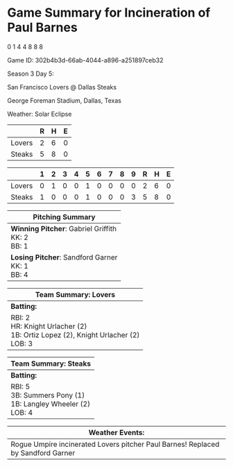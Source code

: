 # Game Summary for Incineration of Paul Barnes
0
1
4
4
8
8
8

Game ID: 302b4b3d-66ab-4044-a896-a251897ceb32

Season 3 Day 5:

San Francisco Lovers @ Dallas Steaks

George Foreman Stadium, Dallas, Texas

Weather: Solar Eclipse



|  | R | H | E |
| --- | --- | --- | --- |
| Lovers |   2 |   6 |   0 | 
| Steaks |   5 |   8 |   0 | 


|  |   1 |   2 |   3 |   4 |   5 |   6 |   7 |   8 |   9 |  R | H | E |
| --- | --- | --- | --- | --- | --- | --- | --- | --- | --- | --- | --- | --- |
| Lovers |   0 |   1 |   0 |   0 |   1 |   0 |   0 |   0 |   0 |   2 |   6 |   0 | 
| Steaks |   1 |   0 |   0 |   0 |   1 |   0 |   0 |   0 |   3 |   5 |   8 |   0 | 


| Pitching Summary |
| --- |
| **Winning Pitcher**: Gabriel Griffith<br />KK: 2<br />BB: 1 |
| **Losing Pitcher**: Sandford Garner<br />KK: 1<br />BB: 4 |


| Team Summary: Lovers |
| --- |
| **Batting:** |
| RBI: 2 <br />HR: Knight Urlacher (2) <br />1B: Ortiz Lopez (2), Knight Urlacher (2) <br />LOB: 3 |


| Team Summary: Steaks |
| --- |
| **Batting:** |
| RBI: 5 <br />3B: Summers Pony (1) <br />1B: Langley Wheeler (2) <br />LOB: 4 |


| **Weather Events:** |
| --- |
| Rogue Umpire incinerated Lovers pitcher Paul Barnes! Replaced by Sandford Garner |

